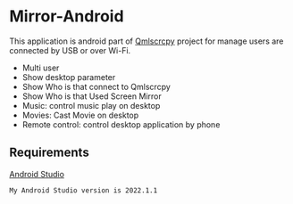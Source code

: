 # Mirror-Android

This application is android part of [Qmlscrcpy](https://github.com/mahdi-cpp/QmlScrcpy) project for manage users are connected by USB or over Wi-Fi.


* Multi user
* Show desktop parameter
* Show Who is that connect to Qmlscrcpy
* Show Who is that Used Screen Mirror
* Music: control music play on desktop
* Movies: Cast Movie on desktop
* Remote control: control desktop application by phone


## Requirements

[Android Studio](https://developer.android.com/studio)
``` 
My Android Studio version is 2022.1.1
```


